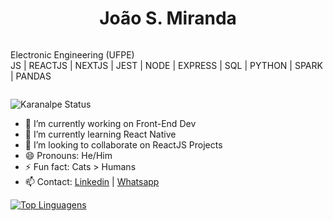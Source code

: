<div style="display:flex; align-items: center; justify-content:center; flex-direction:column;">
  <h1>João S. Miranda</h1>
  <p>
    Electronic Engineering (UFPE)<br>
    JS | REACTJS | NEXTJS | JEST | NODE | EXPRESS | SQL | PYTHON | SPARK | PANDAS <br>
  </p>
</div>

![Karanalpe Status](https://github-readme-stats.vercel.app/api?username=JoaoMiranda11&show_icons=true)

- 🔭 I’m currently working on Front-End Dev
- 🌱 I’m currently learning React Native
- 👯 I’m looking to collaborate on ReactJS Projects
- 😄 Pronouns: He/Him
- ⚡ Fun fact: Cats > Humans
- 📫 Contact: <a href="https://www.linkedin.com/in/jo%C3%A3o-miranda-pe/"  target="_blank" rel="noopener noreferrer">Linkedin</a> | <a href="https://api.whatsapp.com/send?phone=5587988731995&amp;text=Ol%C3%A1" target="_blank" rel="noopener noreferrer">Whatsapp</a>

[![Top Linguagens](https://github-readme-stats.vercel.app/api/top-langs/?username=JoaoMiranda11&layout=compact)](https://github.com/anuraghazra/github-readme-stats)


<!--



-->
